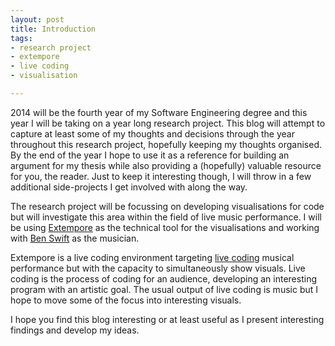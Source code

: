 ```yaml
---
layout: post
title: Introduction 
tags:
- research project
- extempore
- live coding
- visualisation

---
```


2014 will be the fourth year of my Software Engineering degree and this year I will be taking on a year long research project. This blog will attempt to capture at least some of my thoughts and decisions through the year throughout this research project, hopefully keeping my thoughts organised. By the end of the year I hope to use it as a reference for building an argument for my thesis while also providing a (hopefully) valuable resource for you, the reader. Just to keep it interesting though, I will throw in a few additional side-projects I get involved with along the way.

The research project will be focussing on developing visualisations for code but will investigate this area within the field of live music performance. I will be using [Extempore](http://extempore.moso.com.au) as the technical tool for the visualisations and working with [Ben Swift](http://benswift.me) as the musician.

Extempore is a live coding environment targeting [live coding](http://en.wikipedia.org/wiki/Live_coding) musical performance but with the capacity to simultaneously show visuals. Live coding is the process of coding for an audience, developing an interesting program with an artistic goal. The usual output of live coding is music but I hope to move some of the focus into interesting visuals.

I hope you find this blog interesting or at least useful as I present interesting findings and develop my ideas.
